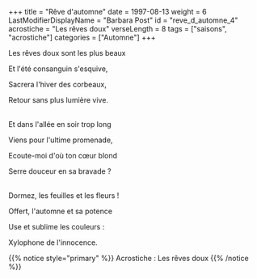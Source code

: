 +++
title = "Rêve d'automne"
date = 1997-08-13
weight = 6
LastModifierDisplayName = "Barbara Post"
id = "reve_d_automne_4"
acrostiche = "Les rêves doux"
verseLength = 8
tags = ["saisons", "acrostiche"]
categories = ["Automne"]
+++

Les rêves doux sont les plus beaux

Et l'été consanguin s'esquive,

Sacrera l'hiver des corbeaux,

Retour sans plus lumière vive.

 \
Et dans l'allée en soir trop long

Viens pour l'ultime promenade,

Ecoute-moi d'où ton cœur blond

Serre douceur en sa bravade ?

 \
Dormez, les feuilles et les fleurs !

Offert, l'automne et sa potence

Use et sublime les couleurs :

Xylophone de l'innocence.

{{% notice style="primary" %}}
Acrostiche : Les rêves doux
{{% /notice %}}
